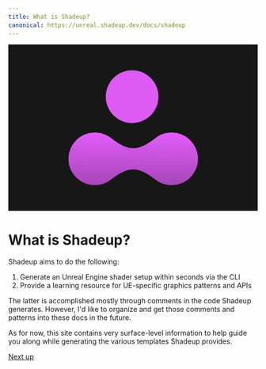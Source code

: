 ```yaml
---
title: What is Shadeup?
canonical: https://unreal.shadeup.dev/docs/shadeup
---
```


![Shadup logo](img/shadeup.jpg)

# What is Shadeup?

Shadeup aims to do the following:

1. Generate an Unreal Engine shader setup within seconds via the CLI
2. Provide a learning resource for UE-specific graphics patterns and APIs

The latter is accomplished mostly through comments in the code Shadeup generates. However, I'd like to organize and get those comments and patterns into these docs in the future.

As for now, this site contains very surface-level information to help guide you along while generating the various templates Shadeup provides.

[Next up](->/docs/install)
